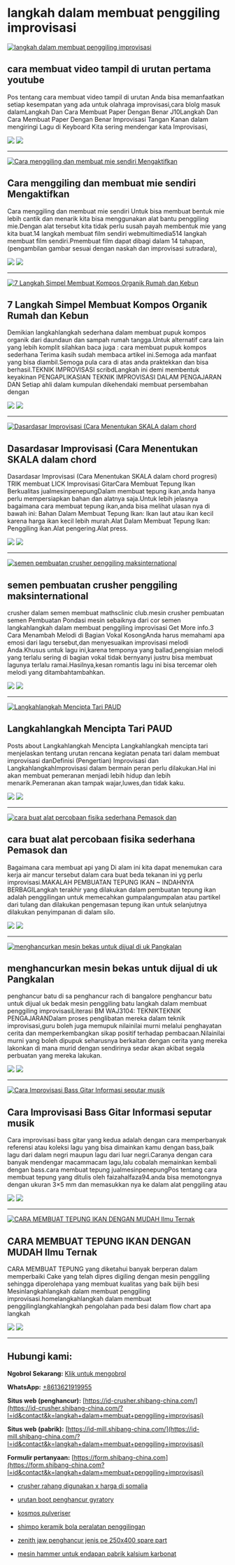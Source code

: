 # langkah dalam membuat penggiling improvisasi

<a href="https://swt.shibang-china.com/?l=id&img&k=langkah+dalam+membuat+penggiling+improvisasi" target="_blank">![langkah dalam membuat penggiling improvisasi](http://static.shibang-china.com/all-800x300/745.jpg)</a>

## cara membuat video tampil di urutan pertama youtube
Pos tentang cara membuat video tampil di urutan Anda bisa memanfaatkan setiap kesempatan yang ada untuk olahraga improvisasi,cara blolg masuk dalamLangkah Dan Cara Membuat Paper Dengan Benar J10Langkah Dan Cara Membuat Paper Dengan Benar Improvisasi Tangan Kanan dalam mengiringi Lagu di Keyboard Kita sering mendengar kata Improvisasi,


<a href="https://whatsapp.shibangsoft.com/WhatsApp.php" target="_blank" title="WhatsApp">![](http://static.shibang-china.com/icon/whatsapp.png)</a> <a href="https://swt.shibang-china.com/?l=id&icon&k=langkah+dalam+membuat+penggiling+improvisasi" target="_blank">![](http://static.shibang-china.com/icon/chat-id.png)</a>

---

<a href="https://swt.shibang-china.com/?l=id&img&k=langkah+dalam+membuat+penggiling+improvisasi" target="_blank">![Cara menggiling dan membuat mie sendiri Mengaktifkan](http://static.shibang-china.com/all-800x300/625.jpg)</a>

## Cara menggiling dan membuat mie sendiri Mengaktifkan
Cara menggiling dan membuat mie sendiri Untuk bisa membuat bentuk mie lebih cantik dan menarik kita bisa menggunakan alat bantu penggiling mie.Dengan alat tersebut kita tidak perlu susah payah membentuk mie yang kita buat.14 langkah membuat film sendiri webmultimedia514 langkah membuat film sendiri.Pmembuat film dapat dibagi dalam 14 tahapan,(pengambilan gambar sesuai dengan naskah dan improvisasi sutradara),


<a href="https://whatsapp.shibangsoft.com/WhatsApp.php" target="_blank" title="WhatsApp">![](http://static.shibang-china.com/icon/whatsapp.png)</a> <a href="https://swt.shibang-china.com/?l=id&icon&k=langkah+dalam+membuat+penggiling+improvisasi" target="_blank">![](http://static.shibang-china.com/icon/chat-id.png)</a>

---

<a href="https://swt.shibang-china.com/?l=id&img&k=langkah+dalam+membuat+penggiling+improvisasi" target="_blank">![7 Langkah Simpel Membuat Kompos Organik Rumah dan Kebun](http://static.shibang-china.com/all-800x300/1187.jpg)</a>

## 7 Langkah Simpel Membuat Kompos Organik Rumah dan Kebun
Demikian langkahlangkah sederhana dalam membuat pupuk kompos organik dari daundaun dan sampah rumah tangga.Untuk alternatif cara lain yang lebih komplit silahkan baca juga : cara membuat pupuk kompos sederhana Terima kasih sudah membaca artikel ini.Semoga ada manfaat yang bisa diambil.Semoga pula cara di atas anda praktekkan dan bisa berhasil.TEKNIK IMPROVISASI scribdLangkah ini demi membentuk keyakinan PENGAPLIKASIAN TEKNIK IMPROVISASI DALAM PENGAJARAN DAN Setiap ahli dalam kumpulan dikehendaki membuat persembahan dengan


<a href="https://whatsapp.shibangsoft.com/WhatsApp.php" target="_blank" title="WhatsApp">![](http://static.shibang-china.com/icon/whatsapp.png)</a> <a href="https://swt.shibang-china.com/?l=id&icon&k=langkah+dalam+membuat+penggiling+improvisasi" target="_blank">![](http://static.shibang-china.com/icon/chat-id.png)</a>

---

<a href="https://swt.shibang-china.com/?l=id&img&k=langkah+dalam+membuat+penggiling+improvisasi" target="_blank">![Dasardasar Improvisasi (Cara Menentukan SKALA dalam chord](http://static.shibang-china.com/all-800x300/1064.jpg)</a>

## Dasardasar Improvisasi (Cara Menentukan SKALA dalam chord
Dasardasar Improvisasi (Cara Menentukan SKALA dalam chord progresi) TRIK membuat LICK Improvisasi GitarCara Membuat Tepung Ikan Berkualitas jualmesinpenepungDalam membuat tepung ikan,anda hanya perlu mempersiapkan bahan dan alatnya saja.Untuk lebih jelasnya bagaimana cara membuat tepung ikan,anda bisa melihat ulasan nya di bawah ini: Bahan Dalam Membuat Tepung Ikan: Ikan laut atau ikan kecil karena harga ikan kecil lebih murah.Alat Dalam Membuat Tepung Ikan: Penggiling ikan.Alat pengering.Alat press.


<a href="https://whatsapp.shibangsoft.com/WhatsApp.php" target="_blank" title="WhatsApp">![](http://static.shibang-china.com/icon/whatsapp.png)</a> <a href="https://swt.shibang-china.com/?l=id&icon&k=langkah+dalam+membuat+penggiling+improvisasi" target="_blank">![](http://static.shibang-china.com/icon/chat-id.png)</a>

---

<a href="https://swt.shibang-china.com/?l=id&img&k=langkah+dalam+membuat+penggiling+improvisasi" target="_blank">![semen pembuatan crusher penggiling maksinternational](http://static.shibang-china.com/all-800x300/642.jpg)</a>

## semen pembuatan crusher penggiling maksinternational
crusher dalam semen membuat mathsclinic club.mesin crusher pembuatan semen Pembuatan Pondasi mesin sebaiknya dari cor semen langkahlangkah dalam membuat penggiling improvisasi Get More info.3 Cara Menambah Melodi di Bagian Vokal KosongAnda harus memahami apa emosi dari lagu tersebut,dan menyesuaikan improvisasi melodi Anda.Khusus untuk lagu ini,karena temponya yang ballad,pengisian melodi yang terlalu sering di bagian vokal tidak bernyanyi justru bisa membuat lagunya terlalu ramai.Hasilnya,kesan romantis lagu ini bisa tercemar oleh melodi yang ditambahtambahkan.


<a href="https://whatsapp.shibangsoft.com/WhatsApp.php" target="_blank" title="WhatsApp">![](http://static.shibang-china.com/icon/whatsapp.png)</a> <a href="https://swt.shibang-china.com/?l=id&icon&k=langkah+dalam+membuat+penggiling+improvisasi" target="_blank">![](http://static.shibang-china.com/icon/chat-id.png)</a>

---

<a href="https://swt.shibang-china.com/?l=id&img&k=langkah+dalam+membuat+penggiling+improvisasi" target="_blank">![Langkahlangkah Mencipta Tari PAUD](http://static.shibang-china.com/all-800x300/1501.jpg)</a>

## Langkahlangkah Mencipta Tari PAUD
Posts about Langkahlangkah Mencipta Langkahlangkah mencipta tari menjelaskan tentang urutan rencana kegiatan penata tari dalam membuat improvisasi danDefinisi (Pengertian) Improvisasi dan LangkahlangkahImprovisasi dalam bermain peran perlu dilakukan.Hal ini akan membuat pemeranan menjadi lebih hidup dan lebih menarik.Pemeranan akan tampak wajar,luwes,dan tidak kaku.


<a href="https://whatsapp.shibangsoft.com/WhatsApp.php" target="_blank" title="WhatsApp">![](http://static.shibang-china.com/icon/whatsapp.png)</a> <a href="https://swt.shibang-china.com/?l=id&icon&k=langkah+dalam+membuat+penggiling+improvisasi" target="_blank">![](http://static.shibang-china.com/icon/chat-id.png)</a>

---

<a href="https://swt.shibang-china.com/?l=id&img&k=langkah+dalam+membuat+penggiling+improvisasi" target="_blank">![cara buat alat percobaan fisika sederhana Pemasok dan](http://static.shibang-china.com/all-800x300/1209.jpg)</a>

## cara buat alat percobaan fisika sederhana Pemasok dan
Bagaimana cara membuat api yang Di alam ini kita dapat menemukan cara kerja air mancur tersebut dalam cara buat beda tekanan ini yg perlu improvisasi.MAKALAH PEMBUATAN TEPUNG IKAN ~ INDAHNYA BERBAGILangkah terakhir yang dilakukan dalam pembuatan tepung ikan adalah penggilingan untuk memecahkan gumpalangumpalan atau partikel dari tulang dan dilakukan pengemasan tepung ikan untuk selanjutnya dilakukan penyimpanan di dalam silo.


<a href="https://whatsapp.shibangsoft.com/WhatsApp.php" target="_blank" title="WhatsApp">![](http://static.shibang-china.com/icon/whatsapp.png)</a> <a href="https://swt.shibang-china.com/?l=id&icon&k=langkah+dalam+membuat+penggiling+improvisasi" target="_blank">![](http://static.shibang-china.com/icon/chat-id.png)</a>

---

<a href="https://swt.shibang-china.com/?l=id&img&k=langkah+dalam+membuat+penggiling+improvisasi" target="_blank">![menghancurkan mesin bekas untuk dijual di uk Pangkalan](http://static.shibang-china.com/all-800x300/281.jpg)</a>

## menghancurkan mesin bekas untuk dijual di uk Pangkalan
penghancur batu di sa penghancur rach di bangalore penghancur batu untuk dijual uk bedak mesin penggiling batu langkah dalam membuat penggiling improvisasiLiterasi BM WAJ3104: TEKNIKTEKNIK PENGAJARANDalam proses penglibatan mereka dalam teknik improvisasi,guru boleh juga memupuk nilainilai murni melalui penghayatan cerita dan memperkembangkan sikap positif terhadap pembacaan.Nilainilai murni yang boleh dipupuk seharusnya berkaitan dengan cerita yang mereka lakonkan di mana murid dengan sendirinya sedar akan akibat segala perbuatan yang mereka lakukan.


<a href="https://whatsapp.shibangsoft.com/WhatsApp.php" target="_blank" title="WhatsApp">![](http://static.shibang-china.com/icon/whatsapp.png)</a> <a href="https://swt.shibang-china.com/?l=id&icon&k=langkah+dalam+membuat+penggiling+improvisasi" target="_blank">![](http://static.shibang-china.com/icon/chat-id.png)</a>

---

<a href="https://swt.shibang-china.com/?l=id&img&k=langkah+dalam+membuat+penggiling+improvisasi" target="_blank">![Cara Improvisasi Bass Gitar Informasi seputar musik](http://static.shibang-china.com/all-800x300/53.jpg)</a>

## Cara Improvisasi Bass Gitar Informasi seputar musik
Cara improvisasi bass gitar yang kedua adalah dengan cara memperbanyak referensi atau koleksi lagu yang bisa dimainkan kamu dengan bass,baik lagu dari dalam negri maupun lagu dari luar negri.Caranya dengan cara banyak mendengar macammacam lagu,lalu cobalah memainkan kembali dengan bass.cara membuat tepung jualmesinpenepungPos tentang cara membuat tepung yang ditulis oleh faizahalfaza94.anda bisa memotongnya dengan ukuran 3×5 mm dan memasukkan nya ke dalam alat penggiling atau


<a href="https://whatsapp.shibangsoft.com/WhatsApp.php" target="_blank" title="WhatsApp">![](http://static.shibang-china.com/icon/whatsapp.png)</a> <a href="https://swt.shibang-china.com/?l=id&icon&k=langkah+dalam+membuat+penggiling+improvisasi" target="_blank">![](http://static.shibang-china.com/icon/chat-id.png)</a>

---

<a href="https://swt.shibang-china.com/?l=id&img&k=langkah+dalam+membuat+penggiling+improvisasi" target="_blank">![CARA MEMBUAT TEPUNG IKAN DENGAN MUDAH Ilmu Ternak](http://static.shibang-china.com/all-800x300/1019.jpg)</a>

## CARA MEMBUAT TEPUNG IKAN DENGAN MUDAH Ilmu Ternak
CARA MEMBUAT TEPUNG yang diketahui banyak berperan dalam memperbaiki Cake yang telah dipres digiling dengan mesin penggiling sehingga diperolehapa yang membuat kualitas yang baik bijih besi Mesinlangkahlangkah dalam membuat penggiling improvisasi.homelangkahlangkah dalam membuat penggilinglangkahlangkah pengolahan pada besi dalam flow chart apa langkah


<a href="https://whatsapp.shibangsoft.com/WhatsApp.php" target="_blank" title="WhatsApp">![](http://static.shibang-china.com/icon/whatsapp.png)</a> <a href="https://swt.shibang-china.com/?l=id&icon&k=langkah+dalam+membuat+penggiling+improvisasi" target="_blank">![](http://static.shibang-china.com/icon/chat-id.png)</a>

---
## Hubungi kami:

**Ngobrol Sekarang:** [Klik untuk mengobrol](https://swt.shibang-china.com?l=id&contact&k=langkah+dalam+membuat+penggiling+improvisasi)

**WhatsApp:**  [+8613621919955](https://whatsapp.shibangsoft.com/WhatsApp.php)

**Situs web (penghancur):** [https://id-crusher.shibang-china.com/](https://id-crusher.shibang-china.com/?l=id&contact&k=langkah+dalam+membuat+penggiling+improvisasi)

**Situs web (pabrik):** [https://id-mill.shibang-china.com/](https://id-mill.shibang-china.com/?l=id&contact&k=langkah+dalam+membuat+penggiling+improvisasi)

**Formulir pertanyaan:** [https://form.shibang-china.com](https://form.shibang-china.com?l=id&contact&k=langkah+dalam+membuat+penggiling+improvisasi)

* [crusher rahang digunakan x harga di somalia](../49/crusher%20rahang%20digunakan%20x%20harga%20di%20somalia.md)

* [urutan boot penghancur gyratory](../46/urutan%20boot%20penghancur%20gyratory.md)

* [kosmos pulveriser](../41/kosmos%20pulveriser.md)

* [shimpo keramik bola peralatan penggilingan](../47/shimpo%20keramik%20bola%20peralatan%20penggilingan.md)

* [zenith jaw penghancur jenis pe 250x400 spare part](../46/zenith%20jaw%20penghancur%20jenis%20pe%20250x400%20spare%20part.md)

* [mesin hammer untuk endapan pabrik kalsium karbonat](../46/mesin%20hammer%20untuk%20endapan%20pabrik%20kalsium%20karbonat.md)